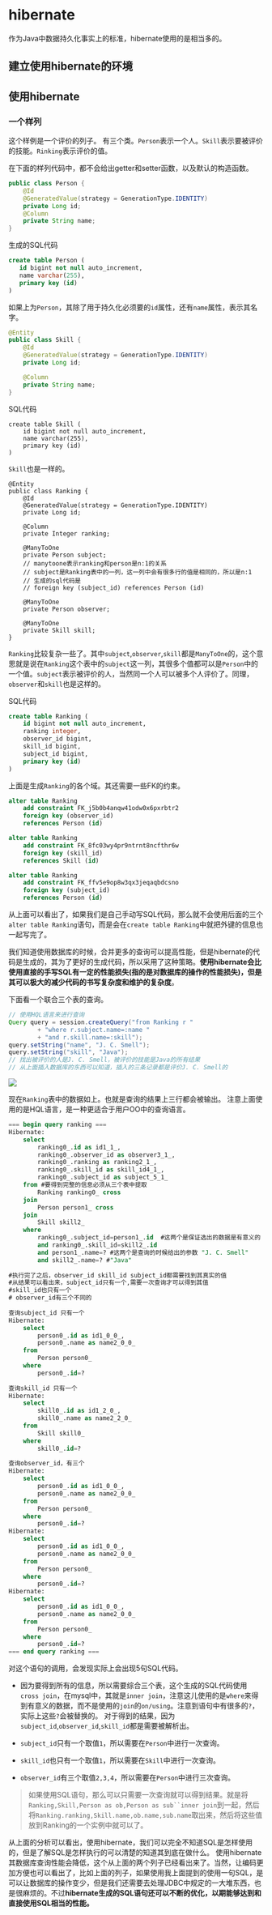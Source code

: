 hibernate
========
作为Java中数据持久化事实上的标准，hibernate使用的是相当多的。

## 建立使用hibernate的环境

## 使用hibernate

### 一个样列

这个样例是一个评价的列子。
有三个类。`Person`表示一个人。`Skill`表示要被评价的技能。`Rinking`表示评价的值。

在下面的样列代码中，都不会给出getter和setter函数，以及默认的构造函数。

```Java
public class Person {
    @Id
    @GeneratedValue(strategy = GenerationType.IDENTITY)
    private Long id;
	@Column
    private String name;
}
```

生成的SQL代码

```sql
create table Person (
   id bigint not null auto_increment,
   name varchar(255),
   primary key (id)
)
```


如果上为`Person`，其除了用于持久化必须要的`id`属性，还有`name`属性，表示其名字。
```Java
@Entity
public class Skill {
    @Id
    @GeneratedValue(strategy = GenerationType.IDENTITY)
    private Long id;

    @Column
    private String name;
}
```
SQL代码

    create table Skill (
        id bigint not null auto_increment,
        name varchar(255),
        primary key (id)
    )
	
`Skill`也是一样的。

	@Entity
	public class Ranking {
	    @Id
	    @GeneratedValue(strategy = GenerationType.IDENTITY)
	    private Long id;
	
	    @Column
	    private Integer ranking;
	
	    @ManyToOne
	    private Person subject;
	    // manytoone表示ranking和person是n:1的关系
	    // subject是Ranking表中的一列，这一列中会有很多行的值是相同的，所以是n:1
	    // 生成的sql代码是
	    // foreign key (subject_id) references Person (id)
	
	    @ManyToOne
	    private Person observer;
	
	    @ManyToOne
	    private Skill skill;
	}

`Ranking`比较复杂一些了。其中`subject`,`observer`,`skill`都是`ManyToOne`的，这个意思就是说在`Ranking`这个表中的`subject`这一列，其很多个值都可以是`Person`中的一个值。`subject`表示被评价的人，当然同一个人可以被多个人评价了。同理，`observer`和`skill`也是这样的。

SQL代码
```sql
create table Ranking (
	id bigint not null auto_increment,
	ranking integer,
	observer_id bigint,
	skill_id bigint,
	subject_id bigint,
	primary key (id)
)
```
	
上面是生成`Ranking`的各个域。其还需要一些FK的约束。

```sql
alter table Ranking 
    add constraint FK_j5b0b4anqw41odw0x6pxrbtr2 
    foreign key (observer_id) 
    references Person (id)

alter table Ranking 
    add constraint FK_8fc03wy4pr9ntrnt8ncfthr6w 
    foreign key (skill_id) 
    references Skill (id)

alter table Ranking 
    add constraint FK_ffv5e9op8w3qx3jeqaqbdcsno 
    foreign key (subject_id) 
    references Person (id)
```
从上面可以看出了，如果我们是自己手动写SQL代码，那么就不会使用后面的三个`alter table Ranking`语句，而是会在`create table Ranking`中就把外键的信息也一起写完了。

我们知道使用数据库的时候，合并更多的查询可以提高性能，但是hibernate的代码是生成的，其为了更好的生成代码，所以采用了这种策略。**使用hibernate会比使用直接的手写SQL有一定的性能损失(指的是对数据库的操作的性能损失)，但是其可以极大的减少代码的书写复杂度和维护的复杂度**。

下面看一个联合三个表的查询。

```Java
// 使用HQL语言来进行查询
Query query = session.createQuery("from Ranking r "
        + "where r.subject.name=:name "
        + "and r.skill.name=:skill");
query.setString("name", "J. C. Smell");
query.setString("skill", "Java");
// 找出被评价的人是J. C. Smell，被评价的技能是Java的所有结果
// 从上面插入数据库的东西可以知道，插入的三条记录都是评价J. C. Smell的
```	

![](ranking.png)

现在`Ranking`表中的数据如上。也就是查询的结果上三行都会被输出。
注意上面使用的是HQL语言，是一种更适合于用户OO中的查询语言。
	
```sql	
=== begin query ranking ===
Hibernate: 
    select
        ranking0_.id as id1_1_,
        ranking0_.observer_id as observer3_1_,
        ranking0_.ranking as ranking2_1_,
        ranking0_.skill_id as skill_id4_1_,
        ranking0_.subject_id as subject_5_1_ 
    from #要得到完整的信息必须从三个表中提取
        Ranking ranking0_ cross 
    join
        Person person1_ cross 
    join
        Skill skill2_ 
    where
        ranking0_.subject_id=person1_.id  #这两个是保证选出的数据是有意义的
        and ranking0_.skill_id=skill2_.id
        and person1_.name=? #这两个是查询的时候给出的参数 "J. C. Smell"
        and skill2_.name=? #"Java"
				
#执行完了之后，observer_id skill_id subject_id都需要找到其真实的值
#从结果可以看出来，subject_id只有一个,需要一次查询才可以得到其值
#skill_id也只有一个
# observer_id有三个不同的
				
查询subject_id 只有一个				
Hibernate: 
    select
        person0_.id as id1_0_0_,
        person0_.name as name2_0_0_ 
    from
        Person person0_ 
    where
        person0_.id=?
				
查询skill_id 只有一个				
Hibernate: 
    select
        skill0_.id as id1_2_0_,
        skill0_.name as name2_2_0_ 
    from
        Skill skill0_ 
    where
        skill0_.id=?
				
查询observer_id，有三个				
Hibernate: 
    select
        person0_.id as id1_0_0_,
        person0_.name as name2_0_0_ 
    from
        Person person0_ 
    where
        person0_.id=?		
Hibernate: 
    select
        person0_.id as id1_0_0_,
        person0_.name as name2_0_0_ 
    from
        Person person0_ 
    where
        person0_.id=?
Hibernate: 
    select
        person0_.id as id1_0_0_,
        person0_.name as name2_0_0_ 
    from
        Person person0_ 
    where
        person0_.id=?
=== end query ranking ===
```

 
对这个语句的调用，会发现实际上会出现5句SQL代码。

* 因为要得到所有的信息，所以需要综合三个表，这个生成的SQL代码使用`cross join`，在mysql中，其就是`inner join`，注意这儿使用的是`where`来得到有意义的数据，而不是使用的`join`的`on/using`。注意到语句中有很多的`?`，实际上这些`?`会被替换的。 对于得到的结果，因为`subject_id`,`observer_id`,`skill_id`都是需要被解析出。

* `subject_id`只有一个取值`1`，所以需要在`Person`中进行一次查询。

* `skill_id`也只有一个取值`1`，所以需要在`Skill`中进行一次查询。

* `observer_id`有三个取值`2,3,4`，所以需要在`Person`中进行三次查询。

> 如果使用SQL语句，那么可以只需要一次查询就可以得到结果。就是将`Ranking,Skill,Person as ob,Person as sub``inner join`到一起，然后将`Ranking.ranking,Skill.name,ob.name,sub.name`取出来，然后将这些值放到Ranking的一个实例中就可以了。

从上面的分析可以看出，使用hibernate，我们可以完全不知道SQL是怎样使用的，但是了解SQL是怎样执行的可以清楚的知道其到底在做什么。
使用hibernate其数据库查询性能会降低，这个从上面的两个列子已经看出来了。当然，让编码更加方便也可以看出了，比如上面的列子，如果使用我上面提到的使用一句SQL，是可以让数据库的操作变少，但是我们还需要去处理JDBC中规定的一大堆东西，也是很麻烦的。不过**hibernate生成的SQL语句还可以不断的优化，以期能够达到和直接使用SQL相当的性能。**
